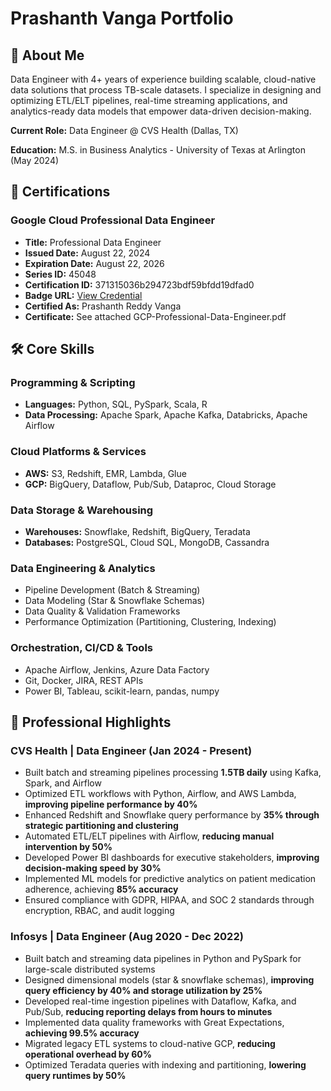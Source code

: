 # Prashanth Vanga Portfolio

## 👋 About Me
Data Engineer with 4+ years of experience building scalable, cloud-native data solutions that process TB-scale datasets. I specialize in designing and optimizing ETL/ELT pipelines, real-time streaming applications, and analytics-ready data models that empower data-driven decision-making.

**Current Role:** Data Engineer @ CVS Health (Dallas, TX)
  
**Education:** M.S. in Business Analytics - University of Texas at Arlington (May 2024)

## 📜 Certifications

### Google Cloud Professional Data Engineer
- **Title:** Professional Data Engineer
- **Issued Date:** August 22, 2024
- **Expiration Date:** August 22, 2026
- **Series ID:** 45048
- **Certification ID:** 371315036b294723bdf59bfdd19dfad0
- **Badge URL:** [View Credential](https://www.credly.com/badges/5a639a12-ff7a-4f22-b729-95d3f0699cc6/public_url)
- **Certified As:** Prashanth Reddy Vanga
- **Certificate:** See attached GCP-Professional-Data-Engineer.pdf

## 🛠️ Core Skills

### Programming & Scripting
- **Languages:** Python, SQL, PySpark, Scala, R
- **Data Processing:** Apache Spark, Apache Kafka, Databricks, Apache Airflow

### Cloud Platforms & Services
- **AWS:** S3, Redshift, EMR, Lambda, Glue
- **GCP:** BigQuery, Dataflow, Pub/Sub, Dataproc, Cloud Storage

### Data Storage & Warehousing
- **Warehouses:** Snowflake, Redshift, BigQuery, Teradata
- **Databases:** PostgreSQL, Cloud SQL, MongoDB, Cassandra

### Data Engineering & Analytics
- Pipeline Development (Batch & Streaming)
- Data Modeling (Star & Snowflake Schemas)
- Data Quality & Validation Frameworks
- Performance Optimization (Partitioning, Clustering, Indexing)

### Orchestration, CI/CD & Tools
- Apache Airflow, Jenkins, Azure Data Factory
- Git, Docker, JIRA, REST APIs
- Power BI, Tableau, scikit-learn, pandas, numpy

## 💼 Professional Highlights

### CVS Health | Data Engineer (Jan 2024 - Present)
- Built batch and streaming pipelines processing **1.5TB daily** using Kafka, Spark, and Airflow
- Optimized ETL workflows with Python, Airflow, and AWS Lambda, **improving pipeline performance by 40%**
- Enhanced Redshift and Snowflake query performance by **35% through strategic partitioning and clustering**
- Automated ETL/ELT pipelines with Airflow, **reducing manual intervention by 50%**
- Developed Power BI dashboards for executive stakeholders, **improving decision-making speed by 30%**
- Implemented ML models for predictive analytics on patient medication adherence, achieving **85% accuracy**
- Ensured compliance with GDPR, HIPAA, and SOC 2 standards through encryption, RBAC, and audit logging

### Infosys | Data Engineer (Aug 2020 - Dec 2022)
- Built batch and streaming data pipelines in Python and PySpark for large-scale distributed systems
- Designed dimensional models (star & snowflake schemas), **improving query efficiency by 40% and storage utilization by 25%**
- Developed real-time ingestion pipelines with Dataflow, Kafka, and Pub/Sub, **reducing reporting delays from hours to minutes**
- Implemented data quality frameworks with Great Expectations, **achieving 99.5% accuracy**
- Migrated legacy ETL systems to cloud-native GCP, **reducing operational overhead by 60%**
- Optimized Teradata queries with indexing and partitioning, **lowering query runtimes by 50%**
